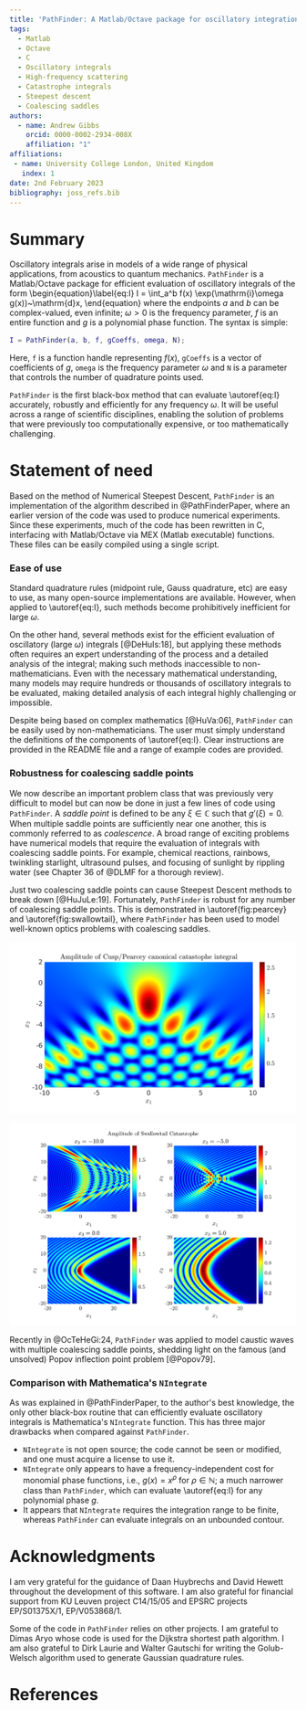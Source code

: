 ```yaml
---
title: 'PathFinder: A Matlab/Octave package for oscillatory integration'
tags:
  - Matlab
  - Octave
  - C
  - Oscillatory integrals
  - High-frequency scattering
  - Catastrophe integrals
  - Steepest descent
  - Coalescing saddles
authors:
  - name: Andrew Gibbs
    orcid: 0000-0002-2934-008X
    affiliation: "1"
affiliations:
 - name: University College London, United Kingdom
   index: 1
date: 2nd February 2023
bibliography: joss_refs.bib
---
```


# Summary

Oscillatory integrals arise in models of a wide range of physical applications, from acoustics to quantum mechanics. `PathFinder` is a Matlab/Octave package for efficient evaluation of oscillatory integrals of the form
\begin{equation}\label{eq:I}
I = \int_a^b f(x) \exp(\mathrm{i}\omega g(x))~\mathrm{d}x,
\end{equation}
where the endpoints $a$ and $b$ can be complex-valued, even infinite; $\omega>0$ is the frequency parameter, $f$ is an entire function and $g$ is a polynomial phase function. The syntax is simple:
```matlab
I = PathFinder(a, b, f, gCoeffs, omega, N);
```
Here, `f` is a function handle representing $f(x)$, `gCoeffs` is a vector of coefficients of $g$, `omega` is the frequency parameter $\omega$ and `N` is a parameter that controls the number of quadrature points used.

`PathFinder` is the first black-box method that can evaluate \autoref{eq:I} accurately, robustly and efficiently for any frequency $\omega$. It will be useful across a range of scientific disciplines, enabling the solution of problems that were previously too computationally expensive, or too mathematically challenging.

# Statement of need

Based on the method of Numerical Steepest Descent, `PathFinder` is an implementation of the algorithm described in @PathFinderPaper, where an earlier version of the code was used to produce numerical experiments. Since these experiments, much of the code has been rewritten in C, interfacing with Matlab/Octave via MEX (Matlab executable) functions. These files can be easily compiled using a single script.

### Ease of use

Standard quadrature rules (midpoint rule, Gauss quadrature, etc) are easy to use, as many open-source implementations are available. However, when applied to \autoref{eq:I}, such methods become prohibitively inefficient for large $\omega$.

On the other hand, several methods exist for the efficient evaluation of oscillatory (large $\omega$) integrals [@DeHuIs:18], but applying these methods often requires an expert understanding of the process and a detailed analysis of the integral; making such methods inaccessible to non-mathematicians. Even with the necessary mathematical understanding, many models may require hundreds or thousands of oscillatory integrals to be evaluated, making detailed analysis of each integral highly challenging or impossible.

Despite being based on complex mathematics [@HuVa:06], `PathFinder` can be easily used by non-mathematicians. The user must simply understand the definitions of the components of \autoref{eq:I}. Clear instructions are provided in the README file and a range of example codes are provided.

### Robustness for coalescing saddle points

We now describe an important problem class that was previously very difficult to model but can now be done in just a few lines of code using `PathFinder`. A _saddle point_ is defined to be any $\xi\in\mathbb{C}$ such that $g'(\xi)=0$. When multiple saddle points are sufficiently near one another, this is commonly referred to as *coalescence*. A broad range of exciting problems have numerical models that require the evaluation of integrals with coalescing saddle points. For example, chemical reactions, rainbows, twinkling starlight, ultrasound pulses, and focusing of sunlight by rippling water (see Chapter 36 of @DLMF for a thorough review).

Just two coalescing saddle points can cause Steepest Descent methods to break down [@HuJuLe:19]. Fortunately, `PathFinder` is robust for any number of coalescing saddle points. This is demonstrated in \autoref{fig:pearcey} and \autoref{fig:swallowtail}, where `PathFinder` has been used to model well-known optics problems with coalescing saddles.

![PathFinder approximation to Pearcey/Cusp Catastrophe integrals [@Pe:46], which contain coalescing saddle points.\label{fig:pearcey}](../examples/cusp.png)

![PathFinder approximation to Swallowtail Catastrophe integrals [@Ar:81], which contain many coalescing saddle points.\label{fig:swallowtail}](../examples/swallowtail.png)

Recently in @OcTeHeGi:24, `PathFinder` was applied to model caustic waves with multiple coalescing saddle points, shedding light on the famous (and unsolved) Popov inflection point problem [@Popov79].

### Comparison with Mathematica's `NIntegrate`

As was explained in @PathFinderPaper, to the author's best knowledge, the only other black-box routine that can efficiently evaluate oscillatory integrals is Mathematica's `NIntegrate` function. This has three major drawbacks when compared against `PathFinder`.
 - `NIntegrate` is not open source; the code cannot be seen or modified, and one must acquire a license to use it. 
 - `NIntegrate` only appears to have a frequency-independent cost for monomial phase functions, i.e., $g(x)=x^\rho$ for $\rho\in\mathbb{N}$; a much narrower class than `PathFinder`, which can evaluate \autoref{eq:I} for any polynomial phase $g$. 
 - It appears that `NIntegrate` requires the integration range to be finite, whereas `PathFinder` can evaluate integrals on an unbounded contour.

# Acknowledgments

I am very grateful for the guidance of Daan Huybrechs and David Hewett throughout the development of this software. I am also grateful for financial support from KU Leuven project C14/15/05 and EPSRC projects EP/S01375X/1, EP/V053868/1.

Some of the code in `PathFinder` relies on other projects. I am grateful to Dimas Aryo whose code is used for the Dijkstra shortest path algorithm. I am also grateful to Dirk Laurie and Walter Gautschi for writing the Golub-Welsch algorithm used to generate Gaussian quadrature rules.

# References